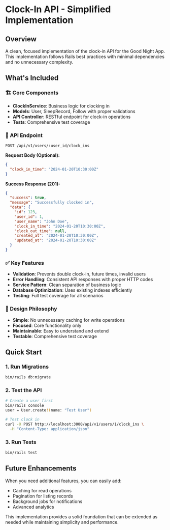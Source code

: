 # Clock-In API - Simplified Implementation

## Overview
A clean, focused implementation of the clock-in API for the Good Night App. This implementation follows Rails best practices with minimal dependencies and no unnecessary complexity.

## What's Included

### 🏗️ Core Components
- **ClockInService**: Business logic for clocking in
- **Models**: User, SleepRecord, Follow with proper validations
- **API Controller**: RESTful endpoint for clock-in operations
- **Tests**: Comprehensive test coverage

### 🚀 API Endpoint
```
POST /api/v1/users/:user_id/clock_ins
```

**Request Body (Optional):**
```json
{
  "clock_in_time": "2024-01-20T10:30:00Z"
}
```

**Success Response (201):**
```json
{
  "success": true,
  "message": "Successfully clocked in",
  "data": {
    "id": 123,
    "user_id": 1,
    "user_name": "John Doe",
    "clock_in_time": "2024-01-20T10:30:00Z",
    "clock_out_time": null,
    "created_at": "2024-01-20T10:30:00Z",
    "updated_at": "2024-01-20T10:30:00Z"
  }
}
```

### ✅ Key Features
- **Validation**: Prevents double clock-in, future times, invalid users
- **Error Handling**: Consistent API responses with proper HTTP codes
- **Service Pattern**: Clean separation of business logic
- **Database Optimization**: Uses existing indexes efficiently
- **Testing**: Full test coverage for all scenarios

### 🎯 Design Philosophy
- **Simple**: No unnecessary caching for write operations
- **Focused**: Core functionality only
- **Maintainable**: Easy to understand and extend
- **Testable**: Comprehensive test coverage

## Quick Start

### 1. Run Migrations
```bash
bin/rails db:migrate
```

### 2. Test the API
```bash
# Create a user first
bin/rails console
user = User.create!(name: "Test User")

# Test clock in
curl -X POST http://localhost:3000/api/v1/users/1/clock_ins \
  -H "Content-Type: application/json"
```

### 3. Run Tests
```bash
bin/rails test
```

## Future Enhancements
When you need additional features, you can easily add:
- Caching for read operations
- Pagination for listing records
- Background jobs for notifications
- Advanced analytics

This implementation provides a solid foundation that can be extended as needed while maintaining simplicity and performance.
